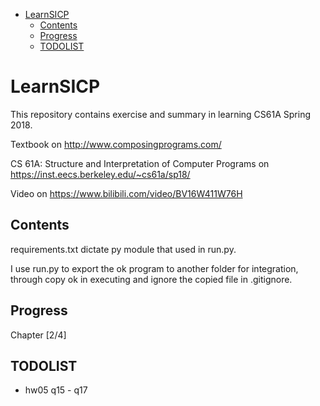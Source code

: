 - [LearnSICP](#learnsicp)
  - [Contents](#contents)
  - [Progress](#progress)
  - [TODOLIST](#todolist)

# LearnSICP

This repository contains exercise and summary in learning CS61A Spring 2018.

Textbook on http://www.composingprograms.com/

CS 61A: Structure and Interpretation of Computer Programs on https://inst.eecs.berkeley.edu/~cs61a/sp18/

Video on https://www.bilibili.com/video/BV16W411W76H

## Contents

requirements.txt dictate py module that used in run.py.

I use run.py to export the ok program to another folder for integration, through copy ok in executing and ignore the copied file in .gitignore.

## Progress

Chapter [2/4]

## TODOLIST

- hw05 q15 - q17